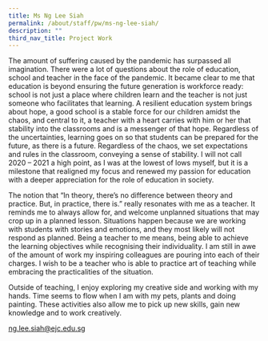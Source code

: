 ```yaml
---
title: Ms Ng Lee Siah
permalink: /about/staff/pw/ms-ng-lee-siah/
description: ""
third_nav_title: Project Work
---
```




The amount of suffering caused by the pandemic has surpassed all imagination. There were a lot of questions about the role of education, school and teacher in the face of the pandemic. It became clear to me that education is beyond ensuring the future generation is workforce ready: school is not just a place where children learn and the teacher is not just someone who facilitates that learning. A resilient education system brings about hope, a good school is a stable force for our children amidst the chaos, and central to it, a teacher with a heart carries with him or her that stability into the classrooms and is a messenger of that hope. Regardless of the uncertainties, learning goes on so that students can be prepared for the future, as there is a future. Regardless of the chaos, we set expectations and rules in the classroom, conveying a sense of stability. I will not call 2020 – 2021 a high point, as I was at the lowest of lows myself, but it is a milestone that realigned my focus and renewed my passion for education with a deeper appreciation for the role of education in society.

The notion that “In theory, there’s no difference between theory and practice. But, in practice, there is.” really resonates with me as a teacher. It reminds me to always allow for, and welcome unplanned situations that may crop up in a planned lesson. Situations happen because we are working with students with stories and emotions, and they most likely will not respond as planned. Being a teacher to me means, being able to achieve the learning objectives while recognising their individuality. I am still in awe of the amount of work my inspiring colleagues are pouring into each of their charges. I wish to be a teacher who is able to practice art of teaching while embracing the practicalities of the situation.

Outside of teaching, I enjoy exploring my creative side and working with my hands. Time seems to flow when I am with my pets, plants and doing painting. These activities also allow me to pick up new skills, gain new knowledge and to work creatively.

[ng.lee.siah@ejc.edu.sg](mailto:ng.lee.siah@ejc.edu.sg)